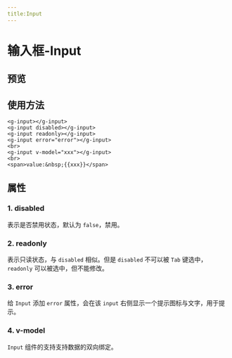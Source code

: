 ```yaml
---
title:Input
---
```


# 输入框-Input

## 预览

<ClientOnly>
<input-demos></input-demos>
</ClientOnly>

## 使用方法

```
<g-input></g-input>
<g-input disabled></g-input>
<g-input readonly></g-input>
<g-input error="error"></g-input>
<br>
<g-input v-model="xxx"></g-input>
<br>
<span>value:&nbsp;{{xxx}}</span>
```

## 属性

### 1. disabled

表示是否禁用状态，默认为 `false`，禁用。

### 2. readonly

表示只读状态，与 `disabled` 相似。但是 `disabled` 不可以被 `Tab` 键选中，`readonly` 可以被选中，但不能修改。

### 3. error

给 `Input` 添加 `error` 属性，会在该 `input` 右侧显示一个提示图标与文字，用于提示。

### 4. v-model

`Input` 组件的支持支持数据的双向绑定。
